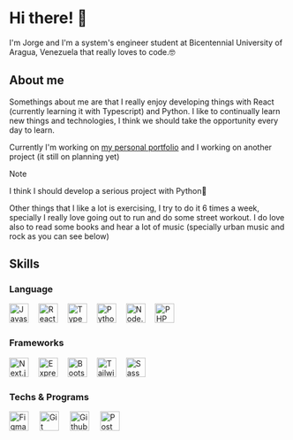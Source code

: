 # Hi there! 👋

I'm Jorge and I'm a system's engineer student at Bicentennial University of Aragua, Venezuela that really loves to code.🤓

## About me

Somethings about me are that I really enjoy developing things with React (currently learning it with Typescript) and Python. I like to continually learn new things and technologies, I think we should take the opportunity every day to learn.

Currently I'm working on [my personal portfolio]([https://github.com/KPI01/kpi.dev](https://jlrd.notion.site/dccc6adb123049bea9c95235ecc7ea31)) and I working on another project (it still on planning yet)

> [!NOTE]
> I think I should develop a serious project with Python🤔

Other things that I like a lot is exercising, I try to do it 6 times a week, specially I really love going out to run and do some street workout. I do love also to read some books and hear a lot of music (specially urban music and rock as you can see below)

## Skills

### Language

<div align="left">
  <img src="https://skillicons.dev/icons?i=js" height="35" alt="Javascript"  />
  <img width="10">
  <img src="https://skillicons.dev/icons?i=react" height="35" alt="React"  />
  <img width="10">
  <img src="https://skillicons.dev/icons?i=ts" height="35" alt="Typescript"  />
  <img width="10">
  <img src="https://skillicons.dev/icons?i=py" height="35" alt="Python"  />
  <img width="10">
  <img src="https://skillicons.dev/icons?i=nodejs" height="35" alt="Node.js"  />
  <img width="10">
  <img src="https://skillicons.dev/icons?i=php" height="35" alt="PHP"  />
</div>

### Frameworks

<div align="left">
  <img src="https://skillicons.dev/icons?i=nextjs" height="35" alt="Next.js"  />
  <img width="10" />
  <img src="https://skillicons.dev/icons?i=express" height="35" alt="Express.js"  />
  <img width="10" />
  <img src="https://skillicons.dev/icons?i=bootstrap" height="35" alt="Bootstrap"  />
  <img width="10" />
  <img src="https://skillicons.dev/icons?i=tailwind" height="35" alt="Tailwind CSS"  />
  <img width="10" />
  <img src="https://skillicons.dev/icons?i=sass" height="35" alt="Sass"  />
</div>

### Techs & Programs

<div align="left">
  <img src="https://skillicons.dev/icons?i=figma" height="35" alt="Figma"  />
  <img width="12" />
  <img src="https://skillicons.dev/icons?i=git" height="35" alt="Git"  />
  <img width="12" />
  <img src="https://skillicons.dev/icons?i=github" height="35" alt="Github"  />
  <img width="12" />
  <img src="https://skillicons.dev/icons?i=postman" height="35" alt="Postman"  />
</div>


